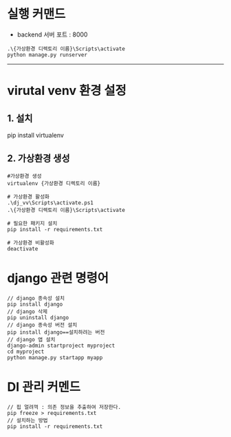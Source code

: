 # 실행 커맨드

- backend 서버 포트 : 8000

```
.\{가상환경 디렉토리 이름}\Scripts\activate
python manage.py runserver
```

---

# virutal venv 환경 설정

## 1. 설치

pip install virtualenv

## 2. 가상환경 생성

```
#가상환경 생성
virtualenv {가상환경 디렉토리 이름}

# 가상환경 활성화
.\dj_vv\Scripts\activate.ps1
.\{가상환경 디렉토리 이름}\Scripts\activate

# 필요한 패키지 설치
pip install -r requirements.txt

# 가상환경 비활성화
deactivate
```

# django 관련 명령어

```
// django 종속성 설치
pip install django
// django 삭제
pip uninstall django
// django 종속성 버전 설치
pip install django==설치하려는 버전
// django 앱 설치
django-admin startproject myproject
cd myproject
python manage.py startapp myapp

```

# DI 관리 커멘드

```
// 핍 얼려꺽 : 의존 정보을 추출하여 저장한다.
pip freeze > requirements.txt
// 설치하는 방법
pip install -r requirements.txt
```
